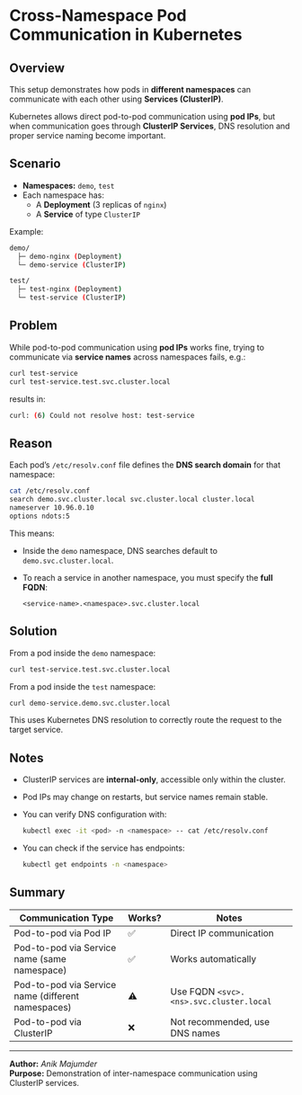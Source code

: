 # Cross-Namespace Pod Communication in Kubernetes

## Overview
This setup demonstrates how pods in **different namespaces** can communicate with each other using **Services (ClusterIP)**.

Kubernetes allows direct pod-to-pod communication using **pod IPs**, but when communication goes through **ClusterIP Services**, DNS resolution and proper service naming become important.

## Scenario
- **Namespaces:** `demo`, `test`
- Each namespace has:
  - A **Deployment** (3 replicas of `nginx`)
  - A **Service** of type `ClusterIP`

Example:
```bash
demo/
  ├─ demo-nginx (Deployment)
  └─ demo-service (ClusterIP)

test/
  ├─ test-nginx (Deployment)
  └─ test-service (ClusterIP)
```

## Problem

While pod-to-pod communication using **pod IPs** works fine,
trying to communicate via **service names** across namespaces fails, e.g.:

```bash
curl test-service
curl test-service.test.svc.cluster.local
```

results in:

```bash
curl: (6) Could not resolve host: test-service
```

## Reason

Each pod’s `/etc/resolv.conf` file defines the **DNS search domain** for that namespace:

```bash
cat /etc/resolv.conf
search demo.svc.cluster.local svc.cluster.local cluster.local
nameserver 10.96.0.10
options ndots:5
```

This means:

* Inside the `demo` namespace, DNS searches default to `demo.svc.cluster.local`.
* To reach a service in another namespace, you must specify the **full FQDN**:

  ```
  <service-name>.<namespace>.svc.cluster.local
  ```

## Solution

From a pod inside the `demo` namespace:

```bash
curl test-service.test.svc.cluster.local
```

From a pod inside the `test` namespace:

```bash
curl demo-service.demo.svc.cluster.local
```

This uses Kubernetes DNS resolution to correctly route the request to the target service.

## Notes

* ClusterIP services are **internal-only**, accessible only within the cluster.
* Pod IPs may change on restarts, but service names remain stable.
* You can verify DNS configuration with:

  ```bash
  kubectl exec -it <pod> -n <namespace> -- cat /etc/resolv.conf
  ```
* You can check if the service has endpoints:

  ```bash
  kubectl get endpoints -n <namespace>
  ```

## Summary

| Communication Type                                 | Works? | Notes                                   |
| -------------------------------------------------- | ------ | --------------------------------------- |
| Pod-to-pod via Pod IP                              | ✅      | Direct IP communication                 |
| Pod-to-pod via Service name (same namespace)       | ✅      | Works automatically                     |
| Pod-to-pod via Service name (different namespaces) | ⚠️     | Use FQDN `<svc>.<ns>.svc.cluster.local` |
| Pod-to-pod via ClusterIP                           | ❌      | Not recommended, use DNS names          |

---

**Author:** *Anik Majumder*  
**Purpose:** Demonstration of inter-namespace communication using ClusterIP services.


